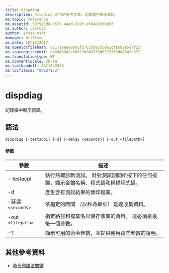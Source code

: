 ```yaml
---
title: dispdiag
description: Dispdiag 命令的參考文章，記錄檔中顯示資訊。
ms.topic: reference
ms.assetid: 5079e1dd-b57c-44ed-970f-e6b409369e03
ms.author: lizross
author: eross-msft
manager: mtillman
ms.date: 10/16/2017
ms.openlocfilehash: d2171aae18601f3783389335ea1cfa592a5c7f23
ms.sourcegitcommit: db2d46842c68813d043738d6523f13d8454fc972
ms.translationtype: MT
ms.contentlocale: zh-TW
ms.lasthandoff: 09/10/2020
ms.locfileid: "89627152"
---
```

# <a name="dispdiag"></a>dispdiag

記錄檔中顯示資訊。

## <a name="syntax"></a>語法

```
dispdiag [-testacpi] [-d] [-delay <seconds>] [-out <filepath>]
```

#### <a name="parameters"></a>參數

| 參數 | 描述 |
| --------- | ----------- |
| - testacpi | 執行熱鍵診斷測試。 針對測試期間所按下的任何按鍵，顯示金鑰名稱、程式碼和掃描程式碼。 |
| -d | 產生含有測試結果的傾印檔案。 |
| -延遲 `<seconds>` | 依指定的時間 *（以秒為單位）* 延遲收集資料。 |
| -out `<filepath>`  | 指定路徑和檔案名以儲存收集的資料。 這必須是最後一個參數。 |
| -? | 顯示可用的命令參數，並提供使用這些參數的說明。 |

## <a name="additional-references"></a>其他參考資料

- [命令列語法關鍵](command-line-syntax-key.md)
